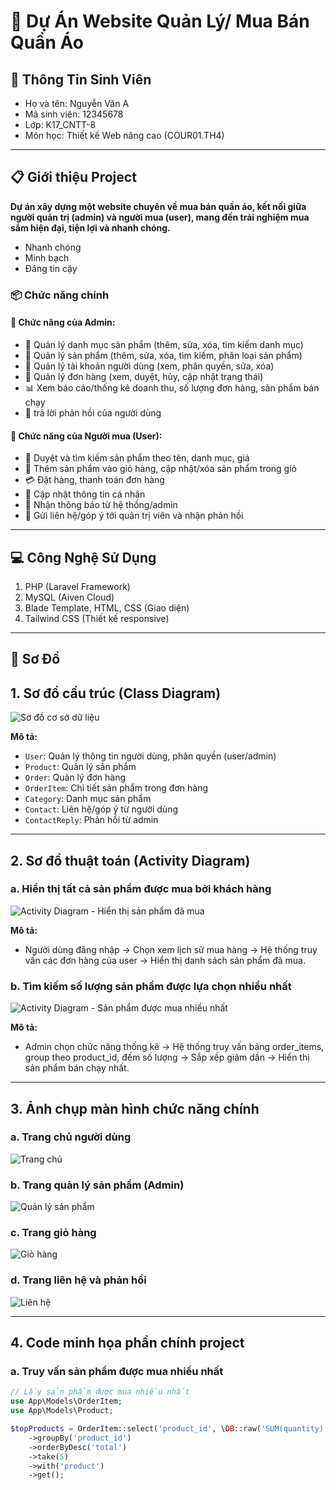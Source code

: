 # :tshirt: Dự Án Website Quản Lý/ Mua Bán Quần Áo

## :bust_in_silhouette: Thông Tin Sinh Viên
- Họ và tên: Nguyễn Văn A
- Mã sinh viên: 12345678
- Lớp: K17_CNTT-8
- Môn học: Thiết kế Web nâng cao (COUR01.TH4)

---

## :clipboard: Giới thiệu Project

**Dự án xây dựng một website chuyên về mua bán quần áo, kết nối giữa người quản trị (admin) và người mua (user), mang đến trải nghiệm mua sắm hiện đại, tiện lợi và nhanh chóng.**

- Nhanh chóng  
- Minh bạch  
- Đáng tin cậy  

### :package: Chức năng chính

#### :crown: Chức năng của Admin:
- :bikini: Quản lý danh mục sản phẩm (thêm, sửa, xóa, tìm kiếm danh mục)
- :tshirt: Quản lý sản phẩm (thêm, sửa, xóa, tìm kiếm, phân loại sản phẩm)
- :bust_in_silhouette: Quản lý tài khoản người dùng (xem, phân quyền, sửa, xóa)
- :shopping_cart: Quản lý đơn hàng (xem, duyệt, hủy, cập nhật trạng thái)
- :bar_chart: Xem báo cáo/thống kê doanh thu, số lượng đơn hàng, sản phẩm bán chạy
- :bell: trả lời phản hồi của người dùng

#### :bust_in_silhouette: Chức năng của Người mua (User):
- :tshirt: Duyệt và tìm kiếm sản phẩm theo tên, danh mục, giá
- :handbag: Thêm sản phẩm vào giỏ hàng, cập nhật/xóa sản phẩm trong giỏ
- :credit_card: Đặt hàng, thanh toán đơn hàng
- :memo: Cập nhật thông tin cá nhân
- :bell: Nhận thông báo từ hệ thống/admin
- :email: Gửi liên hệ/góp ý tới quản trị viên và nhận phản hồi

---

## :computer: Công Nghệ Sử Dụng
1. PHP (Laravel Framework)
2. MySQL (Aiven Cloud)
3. Blade Template, HTML, CSS (Giao diện)
4. Tailwind CSS (Thiết kế responsive)

---

## 	:brain: Sơ Đồ


## 1. Sơ đồ cấu trúc (Class Diagram)

![Sơ đồ cơ sở dữ liệu](storage/readme/db.png)

**Mô tả:**  
- `User`: Quản lý thông tin người dùng, phân quyền (user/admin)
- `Product`: Quản lý sản phẩm
- `Order`: Quản lý đơn hàng
- `OrderItem`: Chi tiết sản phẩm trong đơn hàng
- `Category`: Danh mục sản phẩm
- `Contact`: Liên hệ/góp ý từ người dùng
- `ContactReply`: Phản hồi từ admin

---

## 2. Sơ đồ thuật toán (Activity Diagram)

### a. Hiển thị tất cả sản phẩm được mua bởi khách hàng

![Activity Diagram - Hiển thị sản phẩm đã mua](docs/activity-diagram-products-bought.png)

**Mô tả:**  
- Người dùng đăng nhập → Chọn xem lịch sử mua hàng → Hệ thống truy vấn các đơn hàng của user → Hiển thị danh sách sản phẩm đã mua.

### b. Tìm kiếm số lượng sản phẩm được lựa chọn nhiều nhất

![Activity Diagram - Sản phẩm được mua nhiều nhất](docs/activity-diagram-most-bought.png)

**Mô tả:**  
- Admin chọn chức năng thống kê → Hệ thống truy vấn bảng order_items, group theo product_id, đếm số lượng → Sắp xếp giảm dần → Hiển thị sản phẩm bán chạy nhất.

---

## 3. Ảnh chụp màn hình chức năng chính

### a. Trang chủ người dùng

![Trang chủ](docs/screenshot-home.png)

### b. Trang quản lý sản phẩm (Admin)

![Quản lý sản phẩm](docs/screenshot-admin-product.png)

### c. Trang giỏ hàng

![Giỏ hàng](docs/screenshot-cart.png)

### d. Trang liên hệ và phản hồi

![Liên hệ](docs/screenshot-contact.png)

---

## 4. Code minh họa phần chính project

### a. Truy vấn sản phẩm được mua nhiều nhất

```php
// Lấy sản phẩm được mua nhiều nhất
use App\Models\OrderItem;
use App\Models\Product;

$topProducts = OrderItem::select('product_id', \DB::raw('SUM(quantity) as total'))
    ->groupBy('product_id')
    ->orderByDesc('total')
    ->take(5)
    ->with('product')
    ->get();
```
